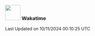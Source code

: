 ### <img src="https://media.giphy.com/media/VgCDAzcKvsR6OM0uWg/giphy.gif" width="50"> Wakatime

  <!--START_SECTION:waka-->

 Last Updated on 10/11/2024 00:10:25 UTC
<!--END_SECTION:waka-->
